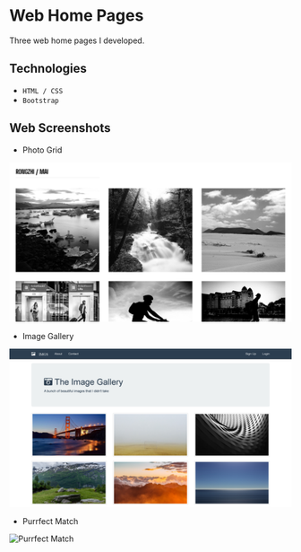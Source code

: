 # Web Home Pages

Three web home pages I developed.


## Technologies
- `HTML / CSS`
- `Bootstrap`

## Web Screenshots
* Photo Grid

![Photo Grid](/screenshots/photo-grid.PNG)


* Image Gallery <br/>

![Gallery](/screenshots/img-gallery.PNG)


* Purrfect Match <br/>

![Purrfect Match](/screenshots/purrfect-match.PNG)
